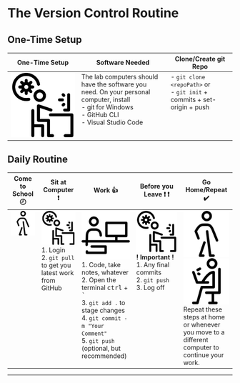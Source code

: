 # The Version Control Routine

## One-Time Setup

| **One-Time Setup** | Software Needed | Clone/Create git Repo |
|--|--|--|
| ![](./Images/working-progress.png) | The lab computers should have the software you need. On your personal computer, install <br />- git for Windows <br />- GitHub CLI <br />- Visual Studio Code | - `git clone <repoPath>` or <br />- `git init` + commits + set-origin + push<br /> |

## Daily Routine

| Come to School :clock8: | Sit at Computer :heavy_exclamation_mark: | Work :+1: | Before you Leave :heavy_exclamation_mark: :heavy_exclamation_mark: | Go Home/Repeat :heavy_check_mark: |
|--|--|--|--|--|
| ![](./Images/stick-man-walking.png) | ![](Images/working-progress.png)<br />1. Login <br />2. `git pull` to get you latest work from GitHub <br /> | ![](./Images/working-on-a-pc.png)<br />1. Code, take notes, whatever <br />2. Open the terminal <kbd>ctrl</kbd> + <kbd>\`</kbd> <br />3. `git add .` to stage changes <br />4. `git commit -m "Your Comment"` <br />5. `git push` (optional, but recommended)  | ![](Images/working-progress.png)<br />**!&nbsp;Important&nbsp;!** <br />1. Any final commits <br />2. `git push` <br />3. Log off <br />  | ![](./Images/stick-man-walking.png) <br />![](./Images/working-on-laptop.png)<br />Repeat these steps at home or whenever you move to a different computer to continue your work.  |

----

<style>
    td {
        vertical-align: top;
    }
</style>

